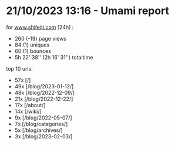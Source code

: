 # 21/10/2023 13:16 - Umami report
for www.shifeiti.com [24h] :

 - 260 (-19) page views
 - 84 (1) uniques
 - 60 (1) bounces
 - 5h 22' 38'' (2h 16' 31'') totaltime


top 10 urls:
 - 57x [/]
 - 49x [/blog/2023-01-12/]
 - 48x [/blog/2022-12-09/]
 - 21x [/blog/2022-12-22/]
 - 17x [/about/]
 - 14x [/wiki/]
 - 9x [/blog/2022-05-07/]
 - 7x [/blog/categories/]
 - 5x [/blog/archives/]
 - 3x [/blog/2023-02-03/]



